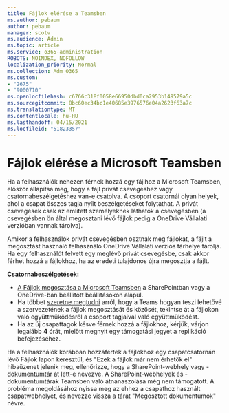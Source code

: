 ```yaml
---
title: Fájlok elérése a Teamsben
ms.author: pebaum
author: pebaum
manager: scotv
ms.audience: Admin
ms.topic: article
ms.service: o365-administration
ROBOTS: NOINDEX, NOFOLLOW
localization_priority: Normal
ms.collection: Adm_O365
ms.custom:
- "2675"
- "9000710"
ms.openlocfilehash: c6766c318f0058e66950dbd0ca2953b149579a5c
ms.sourcegitcommit: 8bc60ec34bc1e40685e3976576e04a2623f63a7c
ms.translationtype: MT
ms.contentlocale: hu-HU
ms.lasthandoff: 04/15/2021
ms.locfileid: "51823357"
---
```

# <a name="accessing-files-in-microsoft-teams"></a>Fájlok elérése a Microsoft Teamsben

Ha a felhasználók nehezen férnek hozzá egy fájlhoz a Microsoft Teamsben, először állapítsa meg, hogy a fájl privát csevegéshez vagy csatornabeszélgetéshez van-e csatolva. A csoport csatornái olyan helyek, ahol a csapat összes tagja nyílt beszélgetéseket folytathat. A privát csevegések csak az említett személyeknek láthatók a csevegésben (a csevegésben ön által megosztani lévő fájlok pedig a OneDrive Vállalati verzióban vannak tárolva).

Amikor a felhasználók privát csevegésben osztnak meg fájlokat, a fájlt a megosztást használó felhasználó OneDrive Vállalati verziós tárhelye tárolja. Ha egy felhasználót felvett egy meglévő privát csevegésbe, csak akkor férhet hozzá a fájlokhoz, ha az eredeti tulajdonos újra megosztja a fájlt.    

**Csatornabeszélgetések:**

- [A Fájlok megosztása a Microsoft Teamsben](https://docs.microsoft.com/MicrosoftTeams/sharing-files-in-teams) a SharePointban vagy a OneDrive-ban beállított beállításokon alapul. 
- Ha többet [szeretne megtudni](https://support.office.com/article/Collaborate-on-files-with-your-Team-9b200289-dbac-4823-85bd-628a5c7bb0ae) arról, hogy a Teams hogyan teszi lehetővé a szervezetének a fájlok megosztását és közösét, tekintse át a fájlokon való együttműködésről a csoport tagjaival való együttműködést. 
- Ha az új csapattagok késve férnek hozzá a fájlokhoz, kérjük, várjon legalább **4** órát, mielőtt megnyit egy támogatási jegyet a replikáció befejezéséhez. 

Ha a felhasználók korábban hozzáfértek a fájlokhoz egy csapatcsatornán lévő Fájlok lapon keresztül, és "Ezek a fájlok már nem érhetők el" hibaüzenet jelenik meg, ellenőrizze, hogy a SharePoint-webhely vagy -dokumentumtár át lett-e nevezve. A SharePoint-webhelyek és -dokumentumtárak Teamsben való átnanaszolása még nem támogatott. A probléma megoldásához nyissa meg az ehhez a csapathoz használt csapatwebhelyet, és nevezze vissza a tárat "Megosztott dokumentumok" névre.